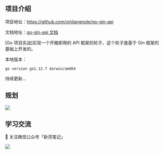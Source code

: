 ## 项目介绍

项目地址：https://github.com/xinliangnote/go-gin-api

文档地址：[go-gin-api 文档](https://github.com/xinliangnote/Go/tree/master/03-go-gin-api%20%5B文档%5D/)

[Go 项目实战]实现一个开箱即用的 API 框架的轮子，这个轮子是基于 Gin 框架的基础上开发的。

本地版本：

```
go version go1.12.7 darwin/amd64
```

持续更新... 

## 规划

![](https://github.com/xinliangnote/Go/blob/master/01-Gin框架/images/1_api_1.png)

## 学习交流

:star2: 关注微信公众号「新亮笔记」

![](https://github.com/xinliangnote/Go/blob/master/00-基础语法/images/qr.jpg)


